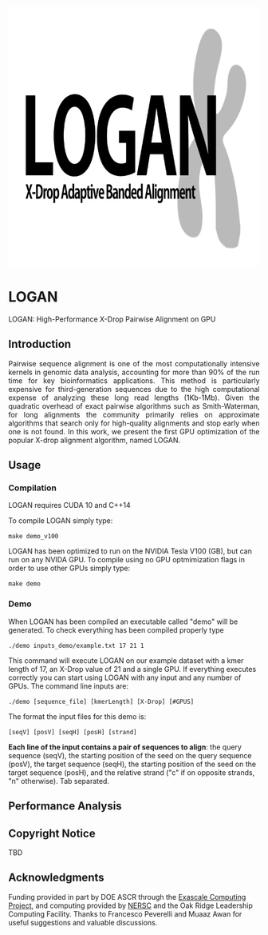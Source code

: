 <p align="center">
  <img width="800" height="522" src="https://github.com/albertozeni/logan/blob/master/media/logan.jpeg">
</p>

# LOGAN

LOGAN: High-Performance X-Drop Pairwise Alignment on GPU

## Introduction
<p align="justify">
Pairwise sequence alignment is one of the most computationally intensive kernels in genomic data analysis, accounting for more than 90% of the run time for key bioinformatics applications. This method is particularly expensive for third-generation sequences due to the high computational expense of analyzing these long read lengths (1Kb-1Mb). Given the quadratic overhead of exact pairwise algorithms such as Smith-Waterman, for long alignments the community primarily relies on approximate algorithms that search only for high-quality alignments and stop early when one is not found. In this work, we present the first GPU optimization of the popular X-drop alignment algorithm, named LOGAN.
</p>

## Usage

### Compilation

LOGAN requires CUDA 10 and C++14

To compile LOGAN simply type:
```
make demo_v100
```
LOGAN has been optimized to run on the NVIDIA Tesla V100 (GB), but can run on any NVIDA GPU.
To compile using no GPU optmimization flags in order to use other GPUs simply type:
```
make demo
```
### Demo

When LOGAN has been compiled an executable called "demo" will be generated.
To check everything has been compiled properly type
```
./demo inputs_demo/example.txt 17 21 1
```
This command will execute LOGAN on our example dataset with a kmer length of 17, an X-Drop value of 21 and a single GPU.
If everything executes correctly you can start using LOGAN with any input and any number of GPUs.
The command line inputs are:
```
./demo [sequence_file] [kmerLength] [X-Drop] [#GPUS]
```
The format the input files for this demo is:
```
[seqV] [posV] [seqH] [posH] [strand]
```
**Each line of the input contains a pair of sequences to align**: the query sequence (seqV), the starting position of the seed on the query sequence (posV), the target sequence (seqH), the starting position of the seed on the target sequence (posH), and the relative strand ("c" if on opposite strands, "n" otherwise). Tab separated.

## Performance Analysis

## Copyright Notice

TBD

## Acknowledgments

Funding provided in part by DOE ASCR through the [Exascale Computing Project](https://www.exascaleproject.org/), and computing provided by [NERSC](https://www.nersc.gov/) and the Oak Ridge Leadership Computing Facility. Thanks to Francesco Peverelli and Muaaz Awan for useful suggestions and valuable discussions.
